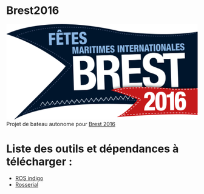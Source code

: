 # Brest2016

![brest2016-logo](Brest2016-logo.png)
Projet de bateau autonome pour [Brest 2016](https://www.brest2016.fr/)

# Liste des outils et dépendances à télécharger :

- [ROS indigo](http://wiki.ros.org/indigo/Installation/Ubuntu)
- [Rosserial](http://wiki.ros.org/rosserial_arduino/Tutorials/Arduino%20IDE%20Setup)
